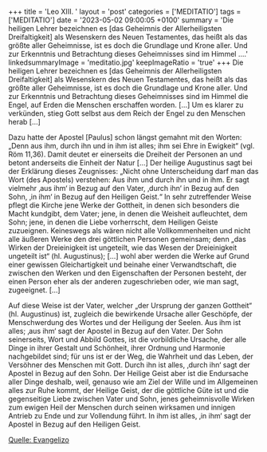 +++
title = 'Leo XIII.  '
layout = 'post'
categories = ['MEDITATIO']
tags = ['MEDITATIO']
date = '2023-05-02 09:00:05 +0100'
summary = 'Die heiligen Lehrer bezeichnen es [das Geheimnis der Allerheiligsten Dreifaltigkeit] als Wesenskern des Neuen Testamentes, das heißt als das größte aller Geheimnisse, ist es doch die Grundlage und Krone aller. Und zur Erkenntnis und Betrachtung dieses Geheimnisses sind im Himmel ....'
linkedsummaryImage = 'meditatio.jpg'
keepImageRatio = 'true'
+++
Die heiligen Lehrer bezeichnen es [das Geheimnis der Allerheiligsten Dreifaltigkeit] als Wesenskern des Neuen Testamentes, das heißt als das größte aller Geheimnisse, ist es doch die Grundlage und Krone aller. Und zur Erkenntnis und Betrachtung dieses Geheimnisses sind im Himmel die Engel, auf Erden die Menschen erschaffen worden.<!--more--> […] Um es klarer zu verkünden, stieg Gott selbst aus dem Reich der Engel zu den Menschen herab […]

Dazu hatte der Apostel [Paulus] schon längst gemahnt mit den Worten: „Denn aus ihm, durch ihn und in ihm ist alles; ihm sei Ehre in Ewigkeit“ (vgl. Röm 11,36). Damit deutet er einerseits die Dreiheit der Personen an und betont anderseits die Einheit der Natur […] Der heilige Augustinus sagt bei der Erklärung dieses Zeugnisses: „Nicht ohne Unterscheidung darf man das Wort (des Apostels) verstehen: Aus ihm und durch ihn und in ihm. Er sagt vielmehr ‚aus ihm‘ in Bezug auf den Vater, ‚durch ihn‘ in Bezug auf den Sohn, ‚in ihm‘ in Bezug auf den Heiligen Geist.“ In sehr zutreffender Weise pflegt die Kirche jene Werke der Gottheit, in denen sich besonders die Macht kundgibt, dem Vater; jene, in denen die Weisheit aufleuchtet, dem Sohn; jene, in denen die Liebe vorherrscht, dem Heiligen Geiste zuzueignen. Keineswegs als wären nicht alle Vollkommenheiten und nicht alle äußeren Werke den drei göttlichen Personen gemeinsam; denn „das Wirken der Dreieinigkeit ist ungeteilt, wie das Wesen der Dreieinigkeit ungeteilt ist“ (hl. Augustinus); […] wohl aber werden die Werke auf Grund einer gewissen Gleichartigkeit und beinahe einer Verwandtschaft, die zwischen den Werken und den Eigenschaften der Personen besteht, der einen Person eher als der anderen zugeschrieben oder, wie man sagt, zugeeignet. […]

Auf diese Weise ist der Vater, welcher „der Ursprung der ganzen Gottheit“ (hl. Augustinus) ist, zugleich die bewirkende Ursache aller Geschöpfe, der Menschwerdung des Wortes und der Heiligung der Seelen. Aus ihm ist alles; ‚aus ihm‘ sagt der Apostel in Bezug auf den Vater. Der Sohn seinerseits, Wort und Abbild Gottes, ist die vorbildliche Ursache, der alle Dinge in ihrer Gestalt und Schönheit, ihrer Ordnung und Harmonie nachgebildet sind; für uns ist er der Weg, die Wahrheit und das Leben, der Versöhner des Menschen mit Gott. Durch ihn ist alles, ‚durch ihn‘ sagt der Apostel in Bezug auf den Sohn. Der Heilige Geist aber ist die Endursache aller Dinge deshalb, weil, genauso wie am Ziel der Wille und im Allgemeinen alles zur Ruhe kommt, der Heilige Geist, der die göttliche Güte ist und die gegenseitige Liebe zwischen Vater und Sohn, jenes geheimnisvolle Wirken zum ewigen Heil der Menschen durch seinen wirksamen und innigen Antrieb zu Ende und zur Vollendung führt. In ihm ist alles, ‚in ihm‘ sagt der Apostel in Bezug auf den Heiligen Geist. 



[Quelle: Evangelizo](https://evangeliumtagfuertag.org/DE/gospel)
